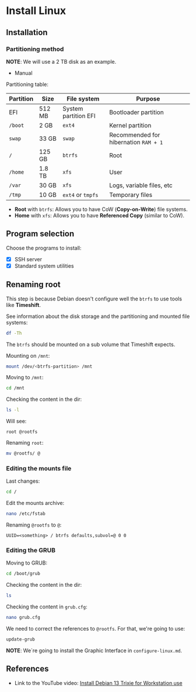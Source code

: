 # Install Linux

## Installation

### Partitioning method

**NOTE**: We will use a 2 TB disk as an example.

* Manual

Partitioning table:

| Partition | Size   | File system              | Purpose                               |
| --------- | ------ | ------------------------ | ------------------------------------- |
| EFI       | 512 MB | System partition EFI     | Bootloader partition                  |
| `/boot`   | 2 GB   | `ext4`                   | Kernel partition                      |
| `swap`    | 33 GB  | `swap`                   | Recommended for hibernation `RAM + 1` |
| `/`       | 125 GB | `btrfs`                  | Root                                  |
| `/home`   | 1.8 TB | `xfs`                    | User                                  |
| `/var`    | 30 GB  | `xfs`                    | Logs, variable files, etc             |
| `/tmp`    | 10 GB  | `ext4` or `tmpfs`        | Temporary files                       |

* **Root** with `btrfs`: Allows you to have CoW (**Copy-on-Write**) file systems.
* **Home** with `xfs`: Allows you to have **Referenced Copy** (similar to CoW).

## Program selection

Choose the programs to install:

* [x] SSH server
* [x] Standard system utilities

## Renaming root

This step is because Debian doesn't configure well the `btrfs` to use tools like **Timeshift**.

See information about the disk storage and the partitioning and mounted file systems:

```bash
df -Th
```

The `btrfs` should be mounted on a sub volume that Timeshift expects.

Mounting on `/mnt`:

```bash
mount /dev/<btrfs-partition> /mnt
```

Moving to `/mnt`:

```bash
cd /mnt
```

Checking the content in the dir:

```bash
ls -l
```

Will see:

```plaintext
root @rootfs
```

Renaming `root`:

```bash
mv @rootfs/ @
```

### Editing the mounts file

Last changes:

```bash
cd /
```

Edit the mounts archive:

```bash
nano /etc/fstab
```

Renaming `@rootfs` to `@`:

```plaintext
UUID=<something> / btrfs defaults,subvol=@ 0 0
```

### Editing the GRUB

Moving to GRUB:

```bash
cd /boot/grub
```

Checking the content in the dir:

```bash
ls
```

Checking the content in `grub.cfg`:

```bash
nano grub.cfg
```

We need to correct the references to `@rootfs`. For that, we're going to use:

```bash
update-grub
```

**NOTE**: We´re going to install the Graphic Interface in `configure-linux.md`.

## References

* Link to the YouTube video: [Install Debian 13 Trixie for Workstation use](https://youtu.be/aiI_23UEIqc?si=YxHlmTN3sgihSR_s)
